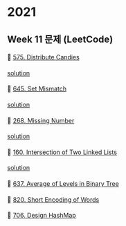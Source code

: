 # 2021
## Week 11 문제 (LeetCode)

####
👀 [575. Distribute Candies
](https://leetcode.com/problems/distribute-candies/)
####
[solution](https://github.com/YChaeeun/Algorithm/blob/master/week12/LeetCode_575.py)

####
👀 [645. Set Mismatch](https://leetcode.com/problems/set-mismatch/)
####
[solution](https://github.com/YChaeeun/Algorithm/blob/master/week12/LeetCode_645.py)

####
👀 [268. Missing Number](https://leetcode.com/problems/missing-number/)
####
[solution](https://github.com/YChaeeun/Algorithm/blob/master/week12/LeetCode_268.py)

####
👀 [160. Intersection of Two Linked Lists](https://leetcode.com/problems/intersection-of-two-linked-lists/)
####
[solution](https://github.com/YChaeeun/Algorithm/blob/master/week12/LeetCode_160.py)

####
👀 [637. Average of Levels in Binary Tree](https://leetcode.com/problems/average-of-levels-in-binary-tree/)
####

####
👀 [820. Short Encoding of Words](https://leetcode.com/problems/short-encoding-of-words/)
####

####
👀 [706. Design HashMap](https://leetcode.com/problems/design-hashmap/)
####
